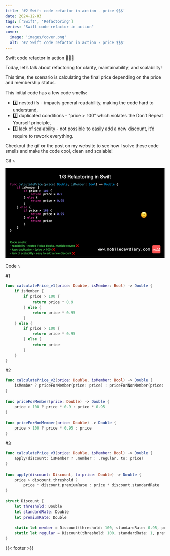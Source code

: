 ```yaml
---
title: '#2 Swift code refactor in action - price $$$'
date: 2024-12-03
tags: ['Swift', 'Refactoring']
series: "Swift code refactor in action"
cover: 
  image: 'images/cover.png'
  alt: '#2 Swift code refactor in action - price $$$'
---
```


Swift code refactor in action 👨🏻‍💻

Today, let’s talk about refactoring for clarity, maintainability, and scalability!

This time, the scenario is calculating the final price depending on the price and membership status.

This initial code has a few code smells:
- 1️⃣ nested ifs - impacts general readability, making the code hard to understand,
- 2️⃣ duplicated conditions - "price > 100" which violates the Don’t Repeat Yourself principle,
- 3️⃣ lack of scalability - not possible to easily add a new discount, it’d require to rework everything.

Checkout the gif or the post on my website to see how I solve these code smells and make the code cool, clean and scalable!

Gif ⤵️

![Refactoring](images/refactoring.gif)

Code ⤵️

#1
```swift
func calculatePrice_v1(price: Double, isMember: Bool) -> Double {
    if isMember {
        if price > 100 {
            return price * 0.9
        } else {
            return price * 0.95
        }
    } else {
        if price > 100 {
            return price * 0.95
        } else {
            return price
        }
    }
}
```

#2
```swift
func calculatePrice_v2(price: Double, isMember: Bool) -> Double {
    isMember ? priceForMember(price: price) : priceForNonMember(price: price)
}

func priceForMember(price: Double) -> Double {
    price > 100 ? price * 0.9 : price * 0.95
}

func priceForNonMember(price: Double) -> Double {
    price > 100 ? price * 0.95 : price
}
```

#3
```swift
func calculatePrice_v3(price: Double, isMember: Bool) -> Double {
    apply(discount: isMember ? .member : .regular, to: price)
}

func apply(discount: Discount, to price: Double) -> Double {
    price > discount.threshold ?
        price * discount.premiumRate : price * discount.standardRate
}

struct Discount {
    let threshold: Double
    let standardRate: Double
    let premiumRate: Double

    static let member = Discount(threshold: 100, standardRate: 0.95, premiumRate: 0.9)
    static let regular = Discount(threshold: 100, standardRate: 1, premiumRate: 0.95)
}
```

{{< footer >}}

